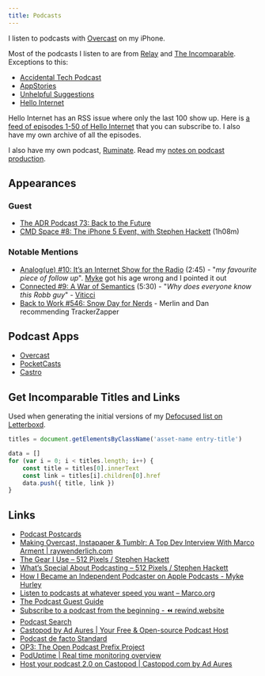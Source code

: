 ```yaml
---
title: Podcasts
---
```


I listen to podcasts with [Overcast](https://overcast.fm) on my iPhone.

Most of the podcasts I listen to are from [Relay](https://relay.fm) and [The Incomparable](https://www.theincomparable.com/). Exceptions to this:

- [Accidental Tech Podcast](https://atp.fm/)
- [AppStories](https://appstories.net/)
- [Unhelpful Suggestions](https://unhelpful-suggestions.com/)
- [Hello Internet](https://www.hellointernet.fm/)

Hello Internet has an RSS issue where only the last 100 show up. Here is [a feed of episodes 1-50 of Hello Internet](https://github.com/yottalogical/hello-internet-archive) that you can subscribe to. I also have my own archive of all the episodes.

I also have my own podcast, [Ruminate](https://ruminatepodcast.com). Read my [notes on podcast production](/podcasts/production).

## Appearances

### Guest

- [‎The ADR Podcast 73: Back to the Future](https://podcasts.apple.com/us/podcast/the-adr-podcast/id880852027)
- [CMD Space #8: The iPhone 5 Event, with Stephen Hackett](https://www.relay.fm/cmdspace/8) (1h08m)

### Notable Mentions

- [Analog(ue) #10: It’s an Internet Show for the Radio](https://www.relay.fm/analogue/10) (2:45) - "_my favourite piece of follow up_". [Myke](https://twitter.com/imyke) got his age wrong and I pointed it out
- [Connected #9: A War of Semantics](https://www.relay.fm/connected/9) (5:30) - "_Why does everyone know this Robb guy_" - [Viticci](https://twitter.com/viticci)
- [Back to Work #546: Snow Day for Nerds](http://5by5.tv/b2w/546) - Merlin and Dan recommending TrackerZapper

## Podcast Apps

- [Overcast](https://overcast.fm)
- [PocketCasts](https://www.pocketcasts.com)
- [Castro](https://castro.fm)

## Get Incomparable Titles and Links

Used when generating the initial versions of my [Defocused list on Letterboxd](https://letterboxd.com/rknightuk/list/defocused-podcast/).

```js
titles = document.getElementsByClassName('asset-name entry-title')

data = []
for (var i = 0; i < titles.length; i++) {
    const title = titles[0].innerText
    const link = titles[i].children[0].href
    data.push({ title, link })
}
```

## Links

- [Podcast Postcards](http://www.podcastpostcards.com/)
- [Making Overcast, Instapaper & Tumblr: A Top Dev Interview With Marco Arment | raywenderlich.com](https://www.raywenderlich.com/1211-making-overcast-instapaper-tumblr-a-top-dev-interview-with-marco-arment)
- [The Gear I Use – 512 Pixels / Stephen Hackett](https://512pixels.net/gear/)
- [What’s Special About Podcasting – 512 Pixels / Stephen Hackett](https://512pixels.net/2015/12/whats-special-about-podcasting/)
- [How I Became an Independent Podcaster on Apple Podcasts - Myke Hurley](https://podcasts.apple.com/us/podcast/how-i-became-an-independent-podcaster/id975601115?mt=2)
- [Listen to podcasts at whatever speed you want – Marco.org](https://marco.org/2015/02/17/listen-to-podcasts-at-whatever-speed-you-want)
- [The Podcast Guest Guide](https://antonyjohnston.com/podcastguestguide/)
- [Subscribe to a podcast from the beginning - ⏪ rewind.website](https://rewind.website/)
- [Podcast Search](https://podsearch.david-smith.org/)
- [Castopod by Ad Aures | Your Free & Open-source Podcast Host](https://castopod.org/)
- [Podcast de facto Standard](https://podcast-standard.org/podcast_standard/)
- [OP3: The Open Podcast Prefix Project](https://op3.dev/)
- [PodUptime | Real time monitoring overview](https://poduptime.com/)
- [Host your podcast 2.0 on Castopod | Castopod.com by Ad Aures](https://castopod.com/en)

